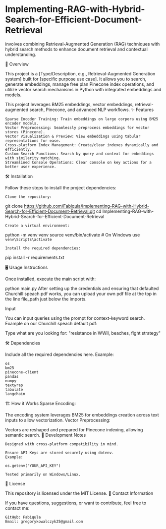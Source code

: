 # Implementing-RAG-with-Hybrid-Search-for-Efficient-Document-Retrieval
 involves combining Retrieval-Augmented Generation (RAG) techniques with hybrid search methods to enhance document retrieval and contextual understanding.

📄 Overview

This project is a [Type/Description, e.g., Retrieval-Augmented Generation system] built for [specific purpose use case].
It allows you to search, generate embeddings, manage free plan Pinecone index operations, and utilize vector search mechanisms in Python with integrated embeddings and models.

This project leverages BM25 embeddings, vector embeddings, retrieval-augmented search, Pinecone, and advanced NLP workflows.
✨ Features

    Sparse Encoder Training: Train embeddings on large corpora using BM25 encoder models.
    Vector Preprocessing: Seamlessly preprocess embeddings for vector stores (Pinecone).
    Vector Visualization & Preview: View embeddings using tabular representations for ease.
    Cross-platform Index Management: Create/clear indexes dynamically and efficiently.
    Custom Search Functions: Search by query and context for embeddings with similarity matching.
    Streamlined Console Operations: Clear console on key actions for a better user experience.

🛠️ Installation

Follow these steps to install the project dependencies:

    Clone the repository:

git clone https://github.com/Fabiqula/Implementing-RAG-with-Hybrid-Search-for-Efficient-Document-Retrieval.git
cd Implementing-RAG-with-Hybrid-Search-for-Efficient-Document-Retrieval

    Create a virtual environment:

python -m venv venv
source venv/bin/activate  # On Windows use `venv\Scripts\activate`

    Install the required dependencies:

pip install -r requirements.txt

🖥️ Usage Instructions

Once installed, execute the main script with:

python main.py
After setting up the credentials and ensuring that defaulted Churchill speach pdf works,
you can upload your own pdf file at the top in the line file_path just below the imports.

Input

You can input queries using the prompt for context-keyword search. Example on our Churchill speach default pdf:

Type what are you looking for: "resistance in WWII, beaches, fight strategy"

🛠️ Dependencies

Include all the required dependencies here. Example:

    os
    bm25
    pinecone-client
    pandas
    numpy
    textwrap
    tabulate
    langchain

🏗️ How it Works
Sparse Encoding:

The encoding system leverages BM25 for embeddings creation across text inputs to allow vectorization.
Vector Preprocessing:

Vectors are reshaped and prepared for Pinecone indexing, allowing semantic search.
🐛 Development Notes

    Designed with cross-platform compatibility in mind.

    Ensure API Keys are stored securely using dotenv.
    Example:

    os.getenv("YOUR_API_KEY")

    Tested primarily on Windows/Linux.

🔗 License

This repository is licensed under the MIT License.
💬 Contact Information

If you have questions, suggestions, or want to contribute, feel free to contact me:

    GitHub: Fabiqula
    Email: gregorykowalczyk25@gmail.com

